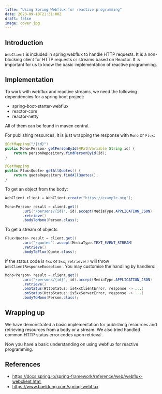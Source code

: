 ```yaml
---
title: "Using Spring Webflux for reactive programming"
date: 2023-09-18T21:31:00Z
draft: false
image: cover.jpg
---
```


## Introduction

`WebClient` is included in spring webflux to handle HTTP requests. It is a non-blocking client for HTTP requests or streams based on Reactor. It is important for us to know the basic implementation of reactive programming.

## Implementation

To work with webflux and reactive streams, we need the following dependencies for a spring boot project:

- spring-boot-starter-webflux
- reactor-core
- reactor-netty

All of them can be found in maven central.

For publishing resources, it is just wrapping the response with `Mono` or `Flux`:

```java
@GetMapping("/{id}")
public Mono<Person> getPersonById(@PathVariable String id) {
    return personRepository.findPersonById(id);
}

@GetMapping
public Flux<Quote> getAllQuotes() {
    return quoteRepository.findAllQuotes();
}
```


To get an object from the body:

```java
WebClient client = WebClient.create("https://example.org");

Mono<Person> result = client.get()
		.uri("/persons/{id}", id).accept(MediaType.APPLICATION_JSON)
		.retrieve()
		.bodyToMono(Person.class);
```

To get a stream of objects:

```java
Flux<Quote> result = client.get()
		.uri("/quotes").accept(MediaType.TEXT_EVENT_STREAM)
		.retrieve()
		.bodyToFlux(Quote.class);
```

If the status code is `4xx` or `5xx`, `retrieve()` will throw `WebClientResponseException` . You may customise the handling by handlers:

```java
Mono<Person> result = client.get()
		.uri("/persons/{id}", id).accept(MediaType.APPLICATION_JSON)
		.retrieve()
		.onStatus(HttpStatus::is4xxClientError, response -> ...)
		.onStatus(HttpStatus::is5xxServerError, response -> ...)
		.bodyToMono(Person.class);
```

## Wrapping up
We have demonstrated a basic implementation for publishing resources and retrieving resources from a body or a stream. We also tried handled common HTTP status error codes upon retrieval. 

Now you have a basic understanding on using webflux for reactive programming.

## References

- https://docs.spring.io/spring-framework/reference/web/webflux-webclient.html
- https://www.baeldung.com/spring-webflux